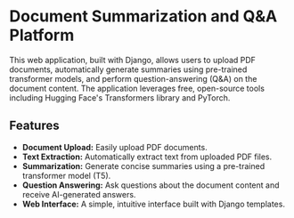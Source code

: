 # Document Summarization and Q&A Platform

This web application, built with Django, allows users to upload PDF documents, automatically generate summaries using pre-trained transformer models, and perform question-answering (Q&A) on the document content. The application leverages free, open-source tools including Hugging Face's Transformers library and PyTorch.

## Features

- **Document Upload:** Easily upload PDF documents.
- **Text Extraction:** Automatically extract text from uploaded PDF files.
- **Summarization:** Generate concise summaries using a pre-trained transformer model (T5).
- **Question Answering:** Ask questions about the document content and receive AI-generated answers.
- **Web Interface:** A simple, intuitive interface built with Django templates.
